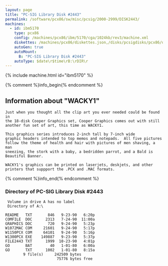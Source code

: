 ```yaml
---
layout: page
title: "PC-SIG Library Disk #2443"
permalink: /software/pcx86/sw/misc/pcsig/2000-2999/DISK2443/
machines:
  - id: ibm5170
    type: pcx86
    config: /machines/pcx86/ibm/5170/cga/1024kb/rev3/machine.xml
    diskettes: /machines/pcx86/diskettes.json,/disks/pcsigdisks/pcx86/diskettes.json
    autoGen: true
    autoMount:
      B: "PC-SIG Library Disk #2443"
    autoType: $date\r$time\rB:\rDIR\r
---
```


{% include machine.html id="ibm5170" %}

{% comment %}info_begin{% endcomment %}

## Information about "WACKY1"

    Just when you thought all the clip art you ever needed could be found in
    the 18-disk Cooper Graphics set, Cooper Graphics comes out with still
    another fun set of art, this time as WACKY1.
    
    This graphics series introduces 2-inch tall by 7-inch wide
    graphic headers intended to top memos and notepads.  All five pictures
    follow the theme of health and hair with pictures of men shaving, a man
    sneezing, the stork with a baby, a bedridden parrot, and a Bald is
    Beautiful Banner.
    
    WACKY1's graphics can be printed on laserjets, deskjets, and other
    printers that suppport the .PCX and .MAC formats.
{% comment %}info_end{% endcomment %}


### Directory of PC-SIG Library Disk #2443

     Volume in drive A has no label
     Directory of A:\

    README   TXT       846   9-23-90   6:20p
    COMFILE  DOC      2313   7-24-90  11:00a
    GRAPHICS DOC       720   9-24-90   5:23p
    W1072MAC COM     21601   9-24-90   5:17p
    W1150PCX COM     64101   9-24-90   5:16p
    W1300PCX EXE    149887   9-23-90   5:37p
    FILE2443 TXT      1999  10-23-90   4:01p
    GO       BAT        40   1-01-80   6:00a
    GO       TXT      1002   1-01-80   8:15a
            9 file(s)     242509 bytes
                           75776 bytes free

